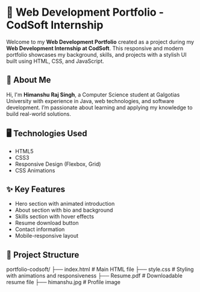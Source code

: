 # 💼 Web Development Portfolio - CodSoft Internship

Welcome to my **Web Development Portfolio** created as a project during my **Web Development Internship at CodSoft**. This responsive and modern portfolio showcases my background, skills, and projects with a stylish UI built using HTML, CSS, and JavaScript. 

## 📌 About Me

Hi, I'm **Himanshu Raj Singh**, a Computer Science student at Galgotias University with experience in Java, web technologies, and software development. I’m passionate about learning and applying my knowledge to build real-world solutions.

## 🖥️ Technologies Used

- HTML5  
- CSS3  
- Responsive Design (Flexbox, Grid)  
- CSS Animations 

## ✨ Key Features

- Hero section with animated introduction  
- About section with bio and background  
- Skills section with hover effects  
- Resume download button  
- Contact information  
- Mobile-responsive layout  


## 📁 Project Structure

portfolio-codsoft/
├── index.html # Main HTML file
├── style.css # Styling with animations and responsiveness
├── Resume.pdf # Downloadable resume file
├── himanshu.jpg # Profile image
